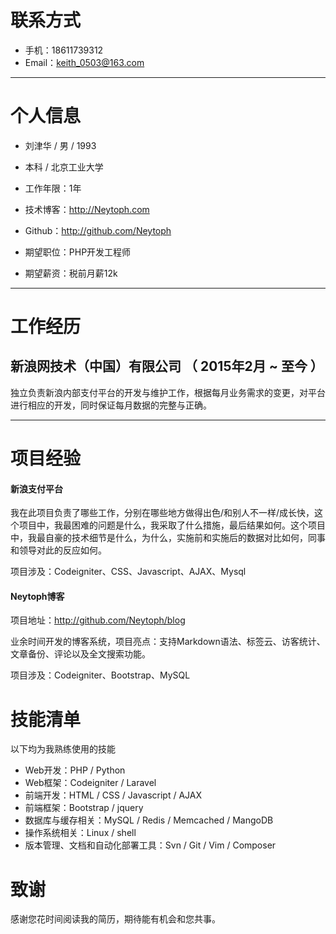 
# 联系方式

- 手机：18611739312
- Email：keith_0503@163.com

---

# 个人信息

 - 刘津华 / 男 / 1993 
 - 本科 / 北京工业大学
 - 工作年限：1年
 - 技术博客：http://Neytoph.com
 - Github：http://github.com/Neytoph
 
 - 期望职位：PHP开发工程师
 - 期望薪资：税前月薪12k

---

# 工作经历

## 新浪网技术（中国）有限公司 （ 2015年2月 ~ 至今 ）
独立负责新浪内部支付平台的开发与维护工作，根据每月业务需求的变更，对平台进行相应的开发，同时保证每月数据的完整与正确。

---

# 项目经验

#### 新浪支付平台 
我在此项目负责了哪些工作，分别在哪些地方做得出色/和别人不一样/成长快，这个项目中，我最困难的问题是什么，我采取了什么措施，最后结果如何。这个项目中，我最自豪的技术细节是什么，为什么，实施前和实施后的数据对比如何，同事和领导对此的反应如何。

项目涉及：Codeigniter、CSS、Javascript、AJAX、Mysql

#### Neytoph博客

项目地址：http://github.com/Neytoph/blog

业余时间开发的博客系统，项目亮点：支持Markdown语法、标签云、访客统计、文章备份、评论以及全文搜索功能。

项目涉及：Codeigniter、Bootstrap、MySQL

# 技能清单

以下均为我熟练使用的技能

- Web开发：PHP / Python
- Web框架：Codeigniter / Laravel
- 前端开发：HTML / CSS / Javascript / AJAX
- 前端框架：Bootstrap / jquery
- 数据库与缓存相关：MySQL / Redis / Memcached / MangoDB
- 操作系统相关：Linux / shell
- 版本管理、文档和自动化部署工具：Svn / Git / Vim / Composer

# 致谢
感谢您花时间阅读我的简历，期待能有机会和您共事。
